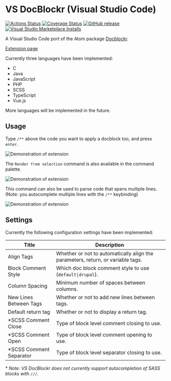 # VS DocBlockr (Visual Studio Code)

[![Actions Status](https://img.shields.io/github/workflow/status/jeremyvii/vs-docblockr/Tests.svg?logo=github)](https://github.com/jeremyvii/vs-docblockr/actions)
[![Coverage Status](https://coveralls.io/repos/github/jeremyvii/vs-docblockr/badge.svg?branch=main)](https://coveralls.io/github/jeremyvii/vs-docblockr?branch=main)
[![GitHub release](https://img.shields.io/github/release/jeremyvii/vs-docblockr.svg)](https://github.com/jeremyvii/vs-docblockr/releases/latest)
[![Visual Studio Marketplace Installs](https://img.shields.io/visual-studio-marketplace/i/jeremyljackson.vs-docblock)](https://marketplace.visualstudio.com/items?itemName=jeremyljackson.vs-docblock)

A Visual Studio Code port of the Atom package [Docblockr](https://github.com/nikhilkalige/docblockr).

[Extension page](https://marketplace.visualstudio.com/items?itemName=jeremyljackson.vs-docblock)

Currently three languages have been implemented:

* C
* Java
* JavaScript
* PHP
* SCSS
* TypeScript
* Vue.js

More languages will be implemented in the future.

## Usage

Type `/**` above the code you want to apply a docblock too, and press `enter`.

![Demonstration of extension](assets/demo.gif)

The `Render from selection` command is also available in the command palette.

![Demonstration of extension](assets/command-demo.gif)

This command can also be used to parse code that spans multiple lines. (Note:
you autocomplete multiple lines with the `/**` keybinding)

![Demonstration of extension](assets/command-demo-2.gif)

## Settings

Currently the following configuration settings have been implemented:

| Title                    | Description                                                                     |
|--------------------------|---------------------------------------------------------------------------------|
| Align Tags               | Whether or not to automatically align the parameters, return, or variable tags. |
| Block Comment Style      | Which doc block comment style to use (`default\|drupal`).                       |
| Column Spacing           | Minimum number of spaces between columns.                                       |
| New Lines Between Tags   | Whether or not to add new lines between tags.                                   |
| Default return tag       | Whether or not to display a return tag.                                         |
| \*SCSS Comment Close     | Type of block level comment closing to use.                                     |
| \*SCSS Comment Open      | Type of block level comment opening to use.                                     |
| \*SCSS Comment Separator | Type of block level separator closing to use.                                   |

\* *Note: VS DocBlockr does not currently support autocompletion of SASS blocks with `///`.*
